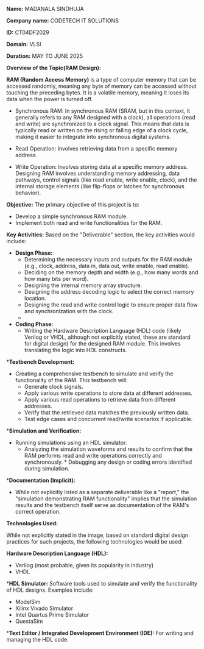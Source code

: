 **Name:** MADANALA SINDHUJA

**Company name:** CODETECH IT SOLUTIONS

**ID:** CT04DF2029

**Domain:** VLSI

**Duration:** MAY TO JUNE 2025

**Overview of the Topic(RAM Design):**

**RAM (Random Access Memory)** is a type of computer memory that can be accessed randomly, meaning any byte of memory can be accessed without touching the preceding bytes. It is a volatile memory, meaning it loses its data when the power is turned off.

 * Synchronous RAM: In synchronous RAM (SRAM, but in this context, it generally refers to any RAM designed with a clock), all operations (read and write) are synchronized to a clock signal. This means that data is typically read or written on the rising or falling edge of a clock cycle, making it easier to integrate into synchronous digital systems.
   
 * Read Operation: Involves retrieving data from a specific memory address.
   
 * Write Operation: Involves storing data at a specific memory address.
Designing RAM involves understanding memory addressing, data pathways, control signals (like read enable, write enable, clock), and the internal storage elements (like flip-flops or latches for synchronous behavior).

**Objective:**
The primary objective of this project is to:
 * Develop a simple synchronous RAM module.
 * Implement both read and write functionalities for the RAM.
   
**Key Activities:**
Based on the "Deliverable" section, the key activities would include:

 * **Design Phase:**
   * Determining the necessary inputs and outputs for the RAM module (e.g., clock, address, data in, data out, write enable, read enable).
   * Deciding on the memory depth and width (e.g., how many words and how many bits per word).
   * Designing the internal memory array structure.
   * Designing the address decoding logic to select the correct memory location.
   * Designing the read and write control logic to ensure proper data flow and synchronization with the clock.
   * 
 * **Coding Phase:**
   * Writing the Hardware Description Language (HDL) code (likely Verilog or VHDL, although not explicitly stated, these are standard for digital design) for the designed RAM module. This involves translating the logic into HDL constructs.
    
***Testbench Development:**
   * Creating a comprehensive testbench to simulate and verify the functionality of the RAM. This testbench will:
     * Generate clock signals.
     * Apply various write operations to store data at different addresses.
     * Apply various read operations to retrieve data from different addresses.
     * Verify that the retrieved data matches the previously written data.
     * Test edge cases and concurrent read/write scenarios if applicable.
       
***Simulation and Verification:**
     
   * Running simulations using an HDL simulator.
     * Analyzing the simulation waveforms and results to confirm that the RAM performs read and write operations correctly and synchronously.
    * Debugging any design or coding errors identified during simulation.
    
***Documentation (Implicit):**
   
   * While not explicitly listed as a separate deliverable like a "report," the "simulation demonstrating RAM functionality" implies that the simulation results and the testbench itself serve as documentation of the RAM's correct operation.
      
**Technologies Used:**

While not explicitly stated in the image, based on standard digital design practices for such projects, the following technologies would be used:

**Hardware Description Language (HDL):**

   * Verilog (most probable, given its popularity in industry)
   * VHDL
     
***HDL Simulator:** Software tools used to simulate and verify the functionality of HDL designs. Examples include:
   * ModelSim
   * Xilinx Vivado Simulator
   * Intel Quartus Prime Simulator
   * QuestaSim
     
***Text Editor / Integrated Development Environment (IDE):** For writing and managing the HDL code.
